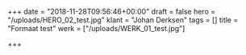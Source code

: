 +++
date = "2018-11-28T09:56:46+00:00"
draft = false
hero = "/uploads/HERO_02_test.jpg"
klant = "Johan Derksen"
tags = []
title = "Formaat test"
werk = ["/uploads/WERK_01_test.jpg"]

+++

